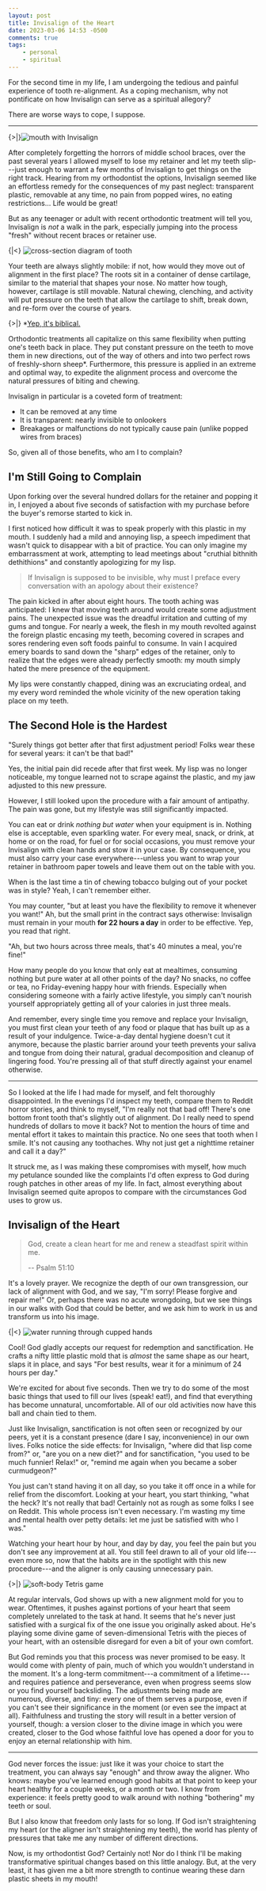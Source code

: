```yaml
---
layout: post
title: Invisalign of the Heart
date: 2023-03-06 14:53 -0500
comments: true
tags:
    - personal
    - spiritual
---
```

For the second time in my life, I am undergoing the tedious and painful
experience of tooth re-alignment. As a coping mechanism, why not pontificate on
how Invisalign can serve as a spiritual allegory?

<!--more-->

There are worse ways to cope, I suppose.

---

{>|}![mouth with Invisalign](https://vkdds.com/wp-content/uploads/2020/09/invisalign-770x460-1.jpg "I can't believe it's not braces!")

After completely forgetting the horrors of middle school braces, over the past
several years I allowed myself to lose my retainer and let my teeth slip---just
enough to warrant a few months of Invisalign to get things on the right track.
Hearing from my orthodontist the options, Invisalign seemed like an effortless
remedy for the consequences of my past neglect: transparent plastic, removable
at any time, no pain from popped wires, no eating restrictions... Life would be
great!

But as any teenager or adult with recent orthodontic treatment will tell you,
Invisalign is _not_ a walk in the park, especially jumping into the process
"fresh" without recent braces or retainer use.

{|<} ![cross-section diagram of tooth](https://st3.depositphotos.com/11203256/18962/v/600/depositphotos_189625402-stock-illustration-tooth-cut-medical-diagram-structure.jpg "A misleading picture: the spongy texture of the alveolar bone is a far cry from the pain you feel when pressure is applied.")

Your teeth are always slightly mobile: if not, how would they move out of
alignment in the first place? The roots sit in a container of dense cartilage,
similar to the material that shapes your nose. No matter how tough, however,
cartilage is still movable. Natural chewing, clenching, and activity will put
pressure on the teeth that allow the cartilage to shift, break down, and re-form
over the course of years.

{>|} \*[Yep, it's biblical.](https://www.biblegateway.com/verse/en/Song%20of%20Solomon%204%3A2)

Orthodontic treatments all capitalize on this same flexibility when putting
one's teeth back in place. They put constant pressure on the teeth to move them
in new directions, out of the way of others and into two perfect rows of
freshly-shorn sheep\*. Furthermore, this pressure is applied in an extreme and
optimal way, to expedite the alignment process and overcome the natural
pressures of biting and chewing.

Invisalign in particular is a coveted form of treatment:

-   It can be removed at any time
-   It is transparent: nearly invisible to onlookers
-   Breakages or malfunctions do not typically cause pain (unlike popped wires
    from braces)

So, given all of those benefits, who am I to complain?

## I'm Still Going to Complain

Upon forking over the several hundred dollars for the retainer and popping it
in, I enjoyed a about five seconds of satisfaction with my purchase before the
buyer's remorse started to kick in.

I first noticed how difficult it was to speak properly with this plastic in my
mouth. I suddenly had a mild and annoying lisp, a speech impediment that wasn't
quick to disappear with a bit of practice. You can only imagine my embarrassment
at work, attempting to lead meetings about "cruthial bithnith dethithions" and
constantly apologizing for my lisp.

> If Invisalign is supposed to be invisible, why must I preface every
> conversation with an apology about their existence?

The pain kicked in after about eight hours. The tooth aching was anticipated: I
knew that moving teeth around would create some adjustment pains. The unexpected
issue was the dreadful irritation and cutting of my gums and tongue. For nearly
a week, the flesh in my mouth revolted against the foreign plastic encasing my
teeth, becoming covered in scrapes and sores rendering even soft foods painful
to consume. In vain I acquired emery boards to sand down the "sharp" edges of
the retainer, only to realize that the edges were already perfectly smooth: my
mouth simply hated the mere presence of the equipment.

My lips were constantly chapped, dining was an excruciating ordeal, and my every
word reminded the whole vicinity of the new operation taking place on my teeth.

## The Second Hole is the Hardest

"Surely things got better after that first adjustment period! Folks wear these
for several years: it can't be that bad!"

Yes, the initial pain did recede after that first week. My lisp was no longer
noticeable, my tongue learned not to scrape against the plastic, and my jaw
adjusted to this new pressure.

However, I still looked upon the procedure with a fair amount of antipathy. The
pain was gone, but my lifestyle was still significantly impacted.

You can eat or drink _nothing but water_ when your equipment is in. Nothing else
is acceptable, even sparkling water. For every meal, snack, or drink, at home or
on the road, for fuel or for social occasions, you must remove your Invisalign
with clean hands and stow it in your case. By consequence, you must also carry
your case everywhere---unless you want to wrap your retainer in bathroom paper
towels and leave them out on the table with you.

When is the last time a tin of chewing tobacco bulging out of your pocket was in
style? Yeah, I can't remember either.

You may counter, "but at least you have the flexibility to remove it whenever
you want!" Ah, but the small print in the contract says otherwise: Invisalign
must remain in your mouth **for 22 hours a day** in order to be effective. Yep,
you read that right.

"Ah, but two hours across three meals, that's 40 minutes a meal, you're fine!"

How many people do you know that only eat at mealtimes, consuming nothing but
pure water at all other points of the day? No snacks, no coffee or tea, no
Friday-evening happy hour with friends. Especially when considering someone with
a fairly active lifestyle, you simply can't nourish yourself appropriately
getting all of your calories in just three meals.

And remember, every single time you remove and replace your Invisalign, you must
first clean your teeth of any food or plaque that has built up as a result of
your indulgence. Twice-a-day dental hygiene doesn't cut it anymore, because the
plastic barrier around your teeth prevents your saliva and tongue from doing
their natural, gradual decomposition and cleanup of lingering food. You're
pressing all of that stuff directly against your enamel otherwise.

---

So I looked at the life I had made for myself, and felt thoroughly disappointed.
In the evenings I'd inspect my teeth, compare them to Reddit horror stories, and
think to myself, "I'm really not that bad off! There's one bottom front tooth
that's slightly out of alignment. Do I really need to spend hundreds of dollars
to move it back? Not to mention the hours of time and mental effort it takes to
maintain this practice. No one sees that tooth when I smile. It's not causing
any toothaches. Why not just get a nighttime retainer and call it a day?"

It struck me, as I was making these compromises with myself, how much my
petulance sounded like the complaints I'd often express to God during rough
patches in other areas of my life. In fact, almost everything about Invisalign
seemed quite apropos to compare with the circumstances God uses to grow us.

## Invisalign of the Heart

> God, create a clean heart for me
> and renew a steadfast spirit within me.
>
> -- Psalm 51:10

It's a lovely prayer. We recognize the depth of our own transgression, our lack
of alignment with God, and we say, "I'm sorry! Please forgive and repair me!"
Or, perhaps there was no acute wrongdoing, but we see things in our walks with
God that could be better, and we ask him to work in us and transform us into his
image.

{|<} ![water running through cupped hands](https://www.praise.com/wp-content/uploads/6.09-scaled.jpg "Does living water stain Invisalign? 🤔")

Cool! God gladly accepts our request for redemption and sanctification. He
crafts a nifty little plastic mold that is _almost_ the same shape as our heart,
slaps it in place, and says "For best results, wear it for a minimum of 24 hours
per day."

We're excited for about five seconds. Then we try to do some of the most basic
things that used to fill our lives (speak! eat!), and find that everything has
become unnatural, uncomfortable. All of our old activities now have this ball
and chain tied to them.

Just like Invisalign, sanctification is not often seen or recognized by our
peers, yet it is a constant presence (dare I say, inconvenience) in our own
lives. Folks notice the side effects: for Invisalign, "where did that lisp
come from?" or, "are you on a new diet?" and for sanctification, "you used to be
much funnier! Relax!" or, "remind me again when you became a sober curmudgeon?"

You just can't stand having it on all day, so you take it off once in a while
for relief from the discomfort. Looking at your heart, you start thinking, "what
the heck? It's not really that bad! Certainly not as rough as some folks I see
on Reddit. This whole process isn't even necessary. I'm wasting my time and
mental health over petty details: let me just be satisfied with who I was."

Watching your heart hour by hour, and day by day, you feel the pain but you
don't see any improvement at all. You still feel drawn to all of your old
life---even more so, now that the habits are in the spotlight with this new
procedure---and the aligner is only causing unnecessary pain.

{>|} ![soft-body Tetris game](https://cdn.mos.cms.futurecdn.net/wtGrJj5YzeaNdyCzaurDPe-1200-80.jpg "Soft-body Tetris: as if normal Tetris wasn't infuriating enough.")

At regular intervals, God shows up with a new alignment mold for you to wear.
Oftentimes, it pushes against portions of your heart that seem completely
unrelated to the task at hand. It seems that he's never just satisfied with a
surgical fix of the one issue you originally asked about. He's playing some
divine game of seven-dimensional Tetris with the pieces of your heart, with an
ostensible disregard for even a bit of your own comfort.

But God reminds you that this process was never promised to be easy. It would
come with plenty of pain, much of which you wouldn't understand in the moment.
It's a long-term commitment---a commitment of a lifetime---and requires patience
and perseverance, even when progress seems slow or you find yourself
backsliding. The adjustments being made are numerous, diverse, and tiny: every
one of them serves a purpose, even if you can't see their significance in the
moment (or even see the impact at all). Faithfulness and trusting the story will
result in a better version of yourself, though: a version closer to the divine
image in which you were created, closer to the God whose faithful love has
opened a door for you to enjoy an eternal relationship with him.

---

God never forces the issue: just like it was your choice to start the treatment,
you can always say "enough" and throw away the aligner. Who knows: maybe you've
learned enough good habits at that point to keep your heart healthy for a couple
weeks, or a month or two. I know from experience: it feels pretty good to walk
around with nothing "bothering" my teeth or soul.

But I also know that freedom only lasts for so long. If God isn't straightening
my heart (or the aligner isn't straightening my teeth), the world has plenty of
pressures that take me any number of different directions.

Now, is my orthodontist God? Certainly not! Nor do I think I'll be making
transformative spiritual changes based on this little analogy. But, at the very
least, it has given me a bit more strength to continue wearing these darn
plastic sheets in my mouth!
